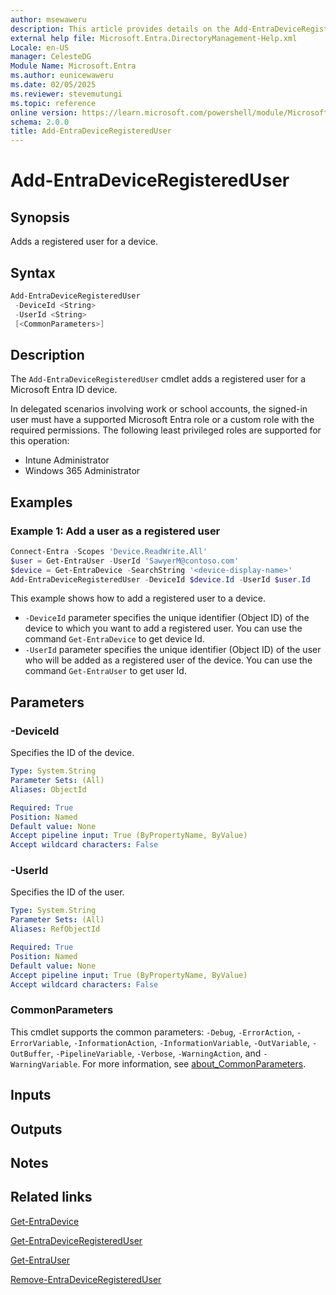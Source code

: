 ```yaml
---
author: msewaweru
description: This article provides details on the Add-EntraDeviceRegisteredUser command.
external help file: Microsoft.Entra.DirectoryManagement-Help.xml
Locale: en-US
manager: CelesteDG
Module Name: Microsoft.Entra
ms.author: eunicewaweru
ms.date: 02/05/2025
ms.reviewer: stevemutungi
ms.topic: reference
online version: https://learn.microsoft.com/powershell/module/Microsoft.Entra/Add-EntraDeviceRegisteredUser
schema: 2.0.0
title: Add-EntraDeviceRegisteredUser
---
```


# Add-EntraDeviceRegisteredUser

## Synopsis

Adds a registered user for a device.

## Syntax

```powershell
Add-EntraDeviceRegisteredUser
 -DeviceId <String>
 -UserId <String>
 [<CommonParameters>]
```

## Description

The `Add-EntraDeviceRegisteredUser` cmdlet adds a registered user for a Microsoft Entra ID device.

In delegated scenarios involving work or school accounts, the signed-in user must have a supported Microsoft Entra role or a custom role with the required permissions. The following least privileged roles are supported for this operation:

- Intune Administrator
- Windows 365 Administrator

## Examples

### Example 1: Add a user as a registered user

```powershell
Connect-Entra -Scopes 'Device.ReadWrite.All'
$user = Get-EntraUser -UserId 'SawyerM@contoso.com'
$device = Get-EntraDevice -SearchString '<device-display-name>'
Add-EntraDeviceRegisteredUser -DeviceId $device.Id -UserId $user.Id
```

This example shows how to add a registered user to a device.

- `-DeviceId` parameter specifies the unique identifier (Object ID) of the device to which you want to add a registered user. You can use the command `Get-EntraDevice` to get device Id.
- `-UserId` parameter specifies the unique identifier (Object ID) of the user who will be added as a registered user of the device. You can use the command `Get-EntraUser` to get user Id.

## Parameters

### -DeviceId

Specifies the ID of the device.

```yaml
Type: System.String
Parameter Sets: (All)
Aliases: ObjectId

Required: True
Position: Named
Default value: None
Accept pipeline input: True (ByPropertyName, ByValue)
Accept wildcard characters: False
```

### -UserId

Specifies the ID of the user.

```yaml
Type: System.String
Parameter Sets: (All)
Aliases: RefObjectId

Required: True
Position: Named
Default value: None
Accept pipeline input: True (ByPropertyName, ByValue)
Accept wildcard characters: False
```

### CommonParameters

This cmdlet supports the common parameters: `-Debug`, `-ErrorAction`, `-ErrorVariable`, `-InformationAction`, `-InformationVariable`, `-OutVariable`, `-OutBuffer`, `-PipelineVariable`, `-Verbose`, `-WarningAction`, and `-WarningVariable`. For more information, see [about_CommonParameters](https://go.microsoft.com/fwlink/?LinkID=113216).

## Inputs

## Outputs

## Notes

## Related links

[Get-EntraDevice](Get-EntraDevice.md)

[Get-EntraDeviceRegisteredUser](Get-EntraDeviceRegisteredUser.md)

[Get-EntraUser](../Users/Get-EntraUser.md)

[Remove-EntraDeviceRegisteredUser](Remove-EntraDeviceRegisteredUser.md)
